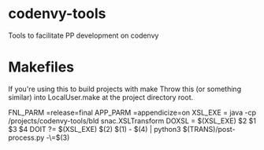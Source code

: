 # codenvy-tools
Tools to facilitate PP development on codenvy

# Makefiles
If you're using this to build projects with make
Throw this (or something similar) into LocalUser.make at the project directory root.

  FNL_PARM =release=final
  APP_PARM =appendicize=on
  XSL_EXE = java -cp /projects/codenvy-tools/bld snac.XSLTransform
  DOXSL = $(XSL_EXE) $2 $1 $3 $4
  DOIT ?= $(XSL_EXE) $(2) $(1) - $(4) | python3 $(TRANS)/post-process.py -\=$(3) 

